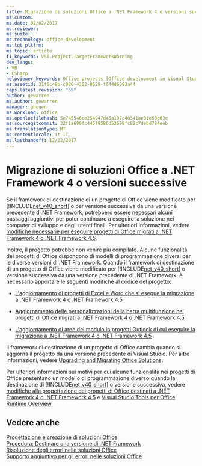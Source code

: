 ```yaml
---
title: Migrazione di soluzioni Office a .NET Framework 4 o versioni successive | Documenti Microsoft
ms.custom: 
ms.date: 02/02/2017
ms.reviewer: 
ms.suite: 
ms.technology: office-development
ms.tgt_pltfrm: 
ms.topic: article
f1_keywords: VST.Project.TargetFrameworkWarning
dev_langs:
- VB
- CSharp
helpviewer_keywords: Office projects [Office development in Visual Studio], migrating to .NET Framework 4
ms.assetid: 31f6c48b-c086-4362-8629-f644d6083a44
caps.latest.revision: "55"
author: gewarren
ms.author: gewarren
manager: ghogen
ms.workload: office
ms.openlocfilehash: 5e745546ce254947d45a197c48341ae81e60c03e
ms.sourcegitcommit: 32f1a690fc445f9586d53698fc82c7debd784eeb
ms.translationtype: MT
ms.contentlocale: it-IT
ms.lasthandoff: 12/22/2017
---
```

# <a name="migrating-office-solutions-to-the-net-framework-4-or-later"></a>Migrazione di soluzioni Office a .NET Framework 4 o versioni successive
  Se il framework di destinazione di un progetto di Office viene modificato per [!INCLUDE[net_v40_short](../sharepoint/includes/net-v40-short-md.md)] o per versione successiva da una versione precedente di.NET Framework, potrebbero essere necessari alcuni passaggi aggiuntivi per poter continuare a eseguire la soluzione nei computer di sviluppo e degli utenti finali. Per ulteriori informazioni, vedere [modifiche necessarie per eseguire progetti di Office migrati a .NET Framework 4 o .NET Framework 4.5](../vsto/required-changes-to-run-office-projects-that-you-migrate-to-the-dotnet-framework-4-or-the-dotnet-framework-4-5.md).  
  
 Inoltre, il progetto potrebbe non venire più compilato. Alcune funzionalità dei progetti di Office dispongono di modelli di programmazione diversi per le diverse versioni di .NET Framework. Quando il framework di destinazione di un progetto di Office viene modificato per [!INCLUDE[net_v40_short](../sharepoint/includes/net-v40-short-md.md)] o versione successiva da una versione precedente di .NET Framework, è necessario apportare le seguenti modifiche al codice del progetto:  
  
-   [L'aggiornamento di progetti di Excel e Word che si esegue la migrazione a .NET Framework 4 o .NET Framework 4.5](../vsto/updating-excel-and-word-projects-that-you-migrate-to-the-dotnet-framework-4-or-the-dotnet-framework-4-5.md)  
  
-   [Aggiornamento delle personalizzazioni della barra multifunzione nei progetti di Office migrati a .NET Framework 4 o .NET Framework 4.5](../vsto/updating-ribbon-customizations-in-office-projects-that-you-migrate-to-the-dotnet-framework-4-or-the-dotnet-framework-4-5.md)  
  
-   [L'aggiornamento di aree del modulo in progetti Outlook di cui eseguire la migrazione a .NET Framework 4 o .NET Framework 4.5](../vsto/updating-form-regions-in-outlook-projects-that-you-migrate-to-the-dotnet-framework-4-or-the-dotnet-framework-4-5.md)  
  
 Il framework di destinazione di un progetto di Office cambia quando si aggiorna il progetto da una versione precedente di Visual Studio. Per altre informazioni, vedere [Upgrading and Migrating Office Solutions](../vsto/upgrading-and-migrating-office-solutions.md).  
  
 Per ulteriori informazioni sui motivi per cui alcune funzionalità nei progetti di Office presentano un modello di programmazione diverso quando la destinazione di [!INCLUDE[net_v40_short](../sharepoint/includes/net-v40-short-md.md)] o versione successiva, vedere [modifiche alla progettazione dei progetti di Office destinati a .NET Framework 4 o .NET Framework 4.5](../vsto/changes-to-the-design-of-office-projects-that-target-the-dotnet-framework-4-or-the-dotnet-framework-4-5.md) e [Visual Studio Tools per Office Runtime Overview](../vsto/visual-studio-tools-for-office-runtime-overview.md).  
  
## <a name="see-also"></a>Vedere anche  
 [Progettazione e creazione di soluzioni Office](../vsto/designing-and-creating-office-solutions.md)   
 [Procedura: Destinare una versione di .NET Framework](../ide/how-to-target-a-version-of-the-dotnet-framework.md)   
 [Risoluzione degli errori nelle soluzioni Office](../vsto/troubleshooting-errors-in-office-solutions.md)   
 [Supporto aggiuntivo per gli errori nelle soluzioni Office](../vsto/additional-support-for-errors-in-office-solutions.md)  
  
  